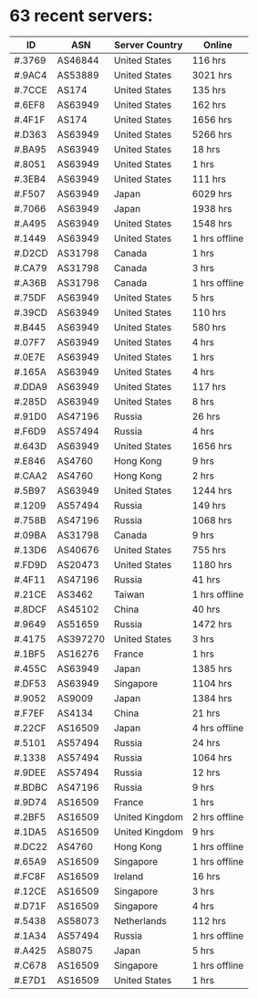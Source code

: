 # 63 recent servers:

| ID | ASN | Server Country | Online |
| ------ | ------ | ------ | ------ |
| #.3769 | AS46844 | United States | 116 hrs |
| #.9AC4 | AS53889 | United States | 3021 hrs |
| #.7CCE | AS174 | United States | 135 hrs |
| #.6EF8 | AS63949 | United States | 162 hrs |
| #.4F1F | AS174 | United States | 1656 hrs |
| #.D363 | AS63949 | United States | 5266 hrs |
| #.BA95 | AS63949 | United States | 18 hrs |
| #.8051 | AS63949 | United States | 1 hrs |
| #.3EB4 | AS63949 | United States | 111 hrs |
| #.F507 | AS63949 | Japan | 6029 hrs |
| #.7066 | AS63949 | Japan | 1938 hrs |
| #.A495 | AS63949 | United States | 1548 hrs |
| #.1449 | AS63949 | United States | 1 hrs offline |
| #.D2CD | AS31798 | Canada | 1 hrs |
| #.CA79 | AS31798 | Canada | 3 hrs |
| #.A36B | AS31798 | Canada | 1 hrs offline |
| #.75DF | AS63949 | United States | 5 hrs |
| #.39CD | AS63949 | United States | 110 hrs |
| #.B445 | AS63949 | United States | 580 hrs |
| #.07F7 | AS63949 | United States | 4 hrs |
| #.0E7E | AS63949 | United States | 1 hrs |
| #.165A | AS63949 | United States | 4 hrs |
| #.DDA9 | AS63949 | United States | 117 hrs |
| #.285D | AS63949 | United States | 8 hrs |
| #.91D0 | AS47196 | Russia | 26 hrs |
| #.F6D9 | AS57494 | Russia | 4 hrs |
| #.643D | AS63949 | United States | 1656 hrs |
| #.E846 | AS4760 | Hong Kong | 9 hrs |
| #.CAA2 | AS4760 | Hong Kong | 2 hrs |
| #.5B97 | AS63949 | United States | 1244 hrs |
| #.1209 | AS57494 | Russia | 149 hrs |
| #.758B | AS47196 | Russia | 1068 hrs |
| #.09BA | AS31798 | Canada | 9 hrs |
| #.13D6 | AS40676 | United States | 755 hrs |
| #.FD9D | AS20473 | United States | 1180 hrs |
| #.4F11 | AS47196 | Russia | 41 hrs |
| #.21CE | AS3462 | Taiwan | 1 hrs offline |
| #.8DCF | AS45102 | China | 40 hrs |
| #.9649 | AS51659 | Russia | 1472 hrs |
| #.4175 | AS397270 | United States | 3 hrs |
| #.1BF5 | AS16276 | France | 1 hrs |
| #.455C | AS63949 | Japan | 1385 hrs |
| #.DF53 | AS63949 | Singapore | 1104 hrs |
| #.9052 | AS9009 | Japan | 1384 hrs |
| #.F7EF | AS4134 | China | 21 hrs |
| #.22CF | AS16509 | Japan | 4 hrs offline |
| #.5101 | AS57494 | Russia | 24 hrs |
| #.1338 | AS57494 | Russia | 1064 hrs |
| #.9DEE | AS57494 | Russia | 12 hrs |
| #.BDBC | AS47196 | Russia | 9 hrs |
| #.9D74 | AS16509 | France | 1 hrs |
| #.2BF5 | AS16509 | United Kingdom | 2 hrs offline |
| #.1DA5 | AS16509 | United Kingdom | 9 hrs |
| #.DC22 | AS4760 | Hong Kong | 1 hrs offline |
| #.65A9 | AS16509 | Singapore | 1 hrs offline |
| #.FC8F | AS16509 | Ireland | 16 hrs |
| #.12CE | AS16509 | Singapore | 3 hrs |
| #.D71F | AS16509 | Singapore | 4 hrs |
| #.5438 | AS58073 | Netherlands | 112 hrs |
| #.1A34 | AS57494 | Russia | 1 hrs offline |
| #.A425 | AS8075 | Japan | 5 hrs |
| #.C678 | AS16509 | Singapore | 1 hrs offline |
| #.E7D1 | AS16509 | United States | 1 hrs |

